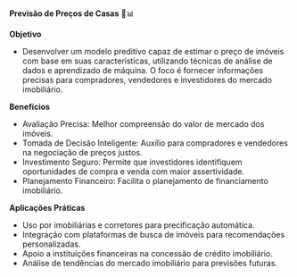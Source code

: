 **Previsão de Preços de Casas** 🏡📊

**Objetivo**

- Desenvolver um modelo preditivo capaz de estimar o preço de imóveis com base em suas características, utilizando técnicas de análise de dados e aprendizado de máquina. O foco é fornecer informações precisas para compradores, vendedores e investidores do mercado imobiliário.

**Benefícios**

- Avaliação Precisa: Melhor compreensão do valor de mercado dos imóveis.
- Tomada de Decisão Inteligente: Auxílio para compradores e vendedores na negociação de preços justos.
- Investimento Seguro: Permite que investidores identifiquem oportunidades de compra e venda com maior assertividade.
- Planejamento Financeiro: Facilita o planejamento de financiamento imobiliário.

**Aplicações Práticas**

- Uso por imobiliárias e corretores para precificação automática.
- Integração com plataformas de busca de imóveis para recomendações personalizadas.
- Apoio a instituições financeiras na concessão de crédito imobiliário.
- Análise de tendências do mercado imobiliário para previsões futuras.


